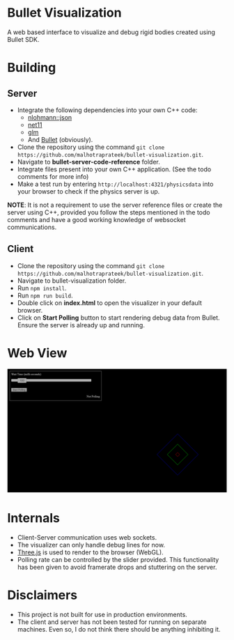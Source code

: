 # Bullet Visualization
A web based interface to visualize and debug rigid bodies created using Bullet SDK.

# Building
## Server
- Integrate the following dependencies into your own C++ code:
  - [nlohmann::json](https://github.com/nlohmann/json)
  - [net11](https://github.com/whizzter/net11)
  - [glm](https://github.com/g-truc/glm)
  - And [Bullet](https://github.com/bulletphysics/bullet3) (obviously).
- Clone the repository using the command `git clone https://github.com/malhotraprateek/bullet-visualization.git`.
- Navigate to **bullet-server-code-reference** folder.
- Integrate files present into your own C++ application. (See the todo comments for more info)
- Make a test run by entering `http://localhost:4321/physicsdata` into your browser to check if the physics server is up.

**NOTE**: It is not a requirement to use the server reference files or create the server using C++, provided you follow the steps mentioned in the todo comments and have a good working knowledge of websocket communications.

## Client
- Clone the repository using the command `git clone https://github.com/malhotraprateek/bullet-visualization.git`.
- Navigate to bullet-visualization folder.
- Run `npm install`.
- Run `npm run build`.
- Double click on **index.html** to open the visualizer in your default browser.
- Click on **Start Polling** button to start rendering debug data from Bullet. Ensure the server is already up and running.

# Web View

![Image](bullet-visualization/bullet-visualization.png)

# Internals

- Client-Server communication uses web sockets.
- The visualizer can only handle debug lines for now.
- [Three.js](https://github.com/mrdoob/three.js) is used to render to the browser (WebGL).
- Polling rate can be controlled by the slider provided. This functionality has been given to avoid framerate drops and stuttering on the server.

# Disclaimers
- This project is not built for use in production environments.
- The client and server has not been tested for running on separate machines. Even so, I do not think there should be anything inhibiting it.
